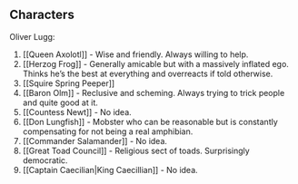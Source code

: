 ## Characters
Oliver Lugg:
1. [[Queen Axolotl]] - Wise and friendly. Always willing to help.
2. [[Herzog Frog]] - Generally amicable but with a massively inflated ego. Thinks he’s the best at everything and overreacts if told otherwise.
3. [[Squire Spring Peeper]]
4. [[Baron Olm]] - Reclusive and scheming. Always trying to trick people and quite good at it.
5. [[Countess Newt]] - No idea.
6. [[Don Lungfish]] - Mobster who can be reasonable but is constantly compensating for not being a real amphibian.
7. [[Commander Salamander]] - No idea.
8. [[Great Toad Council]] - Religious sect of toads. Surprisingly democratic.
9. [[Captain Caecilian|King Caecillian]] - No idea.